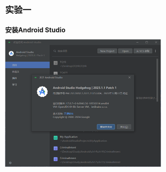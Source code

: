 # 实验一
## 安装Android Studio

![image](https://github.com/FIVEseconds59/Software-Project-Practice/blob/main/%E5%AE%9E%E9%AA%8C%E4%B8%80/%E5%9B%BE%E7%89%87/Android%20Studio.png)
